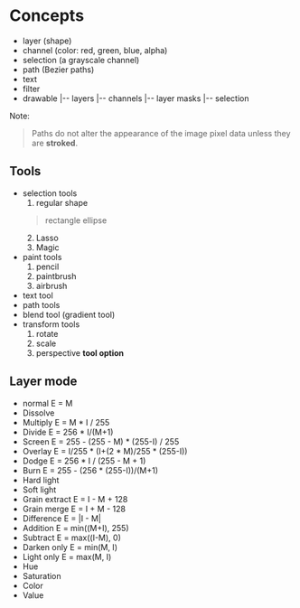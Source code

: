 # Concepts
* layer (shape)
* channel (color: red, green, blue, alpha)
* selection (a grayscale channel)
* path (Bezier paths)
* text
* filter
* drawable
    |-- layers
    |-- channels
    |-- layer masks
    |-- selection


Note:
> Paths do not alter the appearance of the image pixel data unless they are **stroked**.


## Tools
* selection tools
    1. regular shape
	> rectangle
	> ellipse
    2. Lasso
    3. Magic 
* paint tools
    1. pencil
    2. paintbrush
    3. airbrush
* text tool
* path tools
* blend tool (gradient tool)
* transform tools
    1. rotate
    2. scale
    3. perspective
**tool option**

## Layer mode
* normal    E = M
* Dissolve  
* Multiply  E = M * I / 255
* Divide    E = 256 * I/(M+1) 
* Screen    E = 255 - (255 - M) * (255-I) / 255
* Overlay   E = I/255 * (I+(2 * M)/255 * (255-I))
* Dodge	    E = 256 * I / (255 - M + 1)
* Burn	    E = 255 - (256 * (255-I))/(M+1)
* Hard light
* Soft light
* Grain extract	E = I - M + 128
* Grain merge	E = I + M - 128
* Difference	E = |I - M|
* Addition  E = min((M+I), 255)
* Subtract  E = max((I-M), 0)
* Darken only	E = min(M, I)
* Light only	E = max(M, I)
* Hue
* Saturation
* Color
* Value
